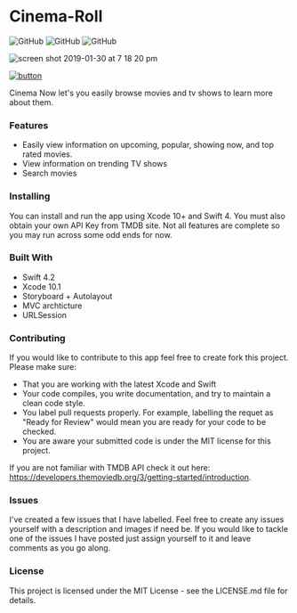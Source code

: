# Cinema-Roll 


![GitHub](https://img.shields.io/badge/Language-Swift-orange.svg) ![GitHub](https://img.shields.io/github/license/gdelarosa/Cinema-Now.svg) ![GitHub](https://img.shields.io/badge/Platform-iOS%2012.1%2B-lightgrey.svg) 

![screen shot 2019-01-30 at 7 18 20 pm](https://user-images.githubusercontent.com/9616943/52028433-d870bb00-24c3-11e9-9c6b-5f05afc9d648.png)

[![button](https://user-images.githubusercontent.com/9616943/53190156-ce6f4300-35bd-11e9-881b-81c41cfaf025.png)](https://itunes.apple.com/us/app/cinema-roll/id1451111548)

Cinema Now let's you easily browse movies and tv shows to learn more about them. 

### Features 
* Easily view information on upcoming, popular, showing now, and top rated movies. 
* View information on trending TV shows
* Search movies 

### Installing
You can install and run the app using Xcode 10+ and Swift 4. You must also obtain your own API Key from TMDB site. Not all features are complete so you may run across some odd ends for now. 

### Built With
* Swift 4.2
* Xcode 10.1
* Storyboard + Autolayout
* MVC archticture 
* URLSession

### Contributing
If you would like to contribute to this app feel free to create fork this project. Please make sure:  
*  That you are working with the latest Xcode and Swift
*  Your code compiles, you write documentation, and  try to maintain a clean code style.
*  You label pull requests properly. For example, labelling the requet as "Ready for Review" would mean you are ready for your code to be checked. 
* You are aware your submitted code is under the MIT license for this project. 

If you are not familiar with TMDB API check it out here: https://developers.themoviedb.org/3/getting-started/introduction.  

### Issues
I've created a few issues that I have labelled. Feel free to create any issues yourself with a description and images if need be. If you would like to tackle one of the issues I have posted just assign yourself to it and leave comments as you go along. 


### License
This project is licensed under the MIT License - see the LICENSE.md file for details. 
